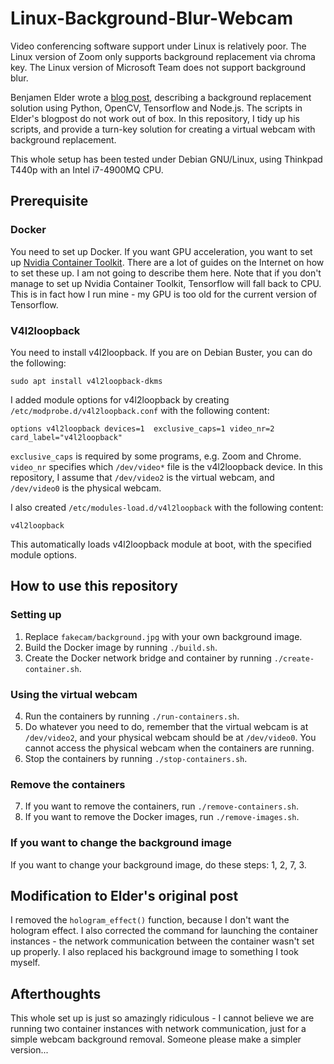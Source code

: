 # Linux-Background-Blur-Webcam
Video conferencing software support under Linux is relatively poor. The Linux version of Zoom only supports background replacement via chroma key. The Linux version of Microsoft Team does not support background blur. 

Benjamen Elder wrote a [blog post](https://elder.dev/posts/open-source-virtual-background/), describing a background replacement solution using Python, OpenCV, Tensorflow and Node.js. The scripts in Elder's blogpost do not work out of box. In this repository, I tidy up his scripts, and provide a turn-key solution for creating a virtual webcam with background replacement. 

This whole setup has been tested under Debian GNU/Linux, using Thinkpad T440p with an Intel i7-4900MQ CPU. 

## Prerequisite
### Docker
You need to set up Docker. If you want GPU acceleration, you want to set up [Nvidia Container Toolkit](https://github.com/NVIDIA/nvidia-docker). There are a lot of guides on the Internet on how to set these up. I am not going to describe them here. Note that if you don't manage to set up Nvidia Container Toolkit, Tensorflow will fall back to CPU. This is in fact how I run mine - my GPU is too old for the current version of Tensorflow. 

### V4l2loopback
You need to install v4l2loopback. If you are on Debian Buster, you can do the following:
    
    sudo apt install v4l2loopback-dkms

I added module options for v4l2loopback by creating ``/etc/modprobe.d/v4l2loopback.conf`` with the following content: 

    options v4l2loopback devices=1  exclusive_caps=1 video_nr=2 card_label="v4l2loopback"
    
``exclusive_caps`` is required by some programs, e.g. Zoom and Chrome. ``video_nr`` specifies which ``/dev/video*`` file is the v4l2loopback device. In this repository, I assume that ``/dev/video2`` is the virtual webcam, and ``/dev/video0`` is the physical webcam. 

I also created ``/etc/modules-load.d/v4l2loopback`` with the following content:
    
    v4l2loopback
    
This automatically loads v4l2loopback module at boot, with the specified module options.

## How to use this repository
### Setting up
1. Replace ``fakecam/background.jpg`` with your own background image. 
2. Build the Docker image by running ``./build.sh``.
3. Create the Docker network bridge and container by running ``./create-container.sh``.

### Using the virtual webcam
4. Run the containers by running ``./run-containers.sh``. 
5. Do whatever you need to do, remember that the virtual webcam is at ``/dev/video2``, and your physical webcam should be at ``/dev/video0``. You cannot access the physical webcam when the containers are running. 
6. Stop the containers by running ``./stop-containers.sh``. 

### Remove the containers
7. If you want to remove the containers, run ``./remove-containers.sh``.
8. If you want to remove the Docker images, run ``./remove-images.sh``.

### If you want to change the background image
If you want to change your background image, do these steps: 1, 2, 7, 3.

## Modification to Elder's original post
I removed the ``hologram_effect()`` function, because I don't want the hologram effect. I also corrected the command for launching the container instances - the network communication between the container wasn't set up properly. I also replaced his background image to something I took myself. 

## Afterthoughts
This whole set up is just so amazingly ridiculous - I cannot believe we are running two container instances with network communication, just for a simple webcam background removal. Someone please make a simpler version... 
